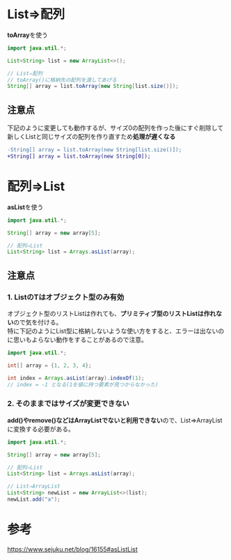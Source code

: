 # List⇒配列
**toArray**を使う
```java
import java.util.*;

List<String> list = new ArrayList<>();

// List⇒配列
// toArray()に格納先の配列を渡してあげる
String[] array = list.toArray(new String[list.size()]);
```

## 注意点
下記のように変更しても動作するが、サイズ0の配列を作った後にすぐ削除して新しくListと同じサイズの配列を作り直すため**処理が遅くなる**
```diff
-String[] array = list.toArray(new String[list.size()]);
+String[] array = list.toArray(new String[0]);
```

# 配列⇒List
**asList**を使う
```java
import java.util.*;

String[] array = new array[5];

// 配列⇒List
List<String> list = Arrays.asList(array);
```

## 注意点
### 1. List<T>のTはオブジェクト型のみ有効
オブジェクト型のリストList<Intenger>は作れても、**プリミティブ型のリストList<int>は作れない**ので気を付ける。  
特に下記のようにList<T>型に格納しないような使い方をすると、エラーは出ないのに思いもよらない動作をすることがあるので注意。

```java
import java.util.*;

int[] array = {1, 2, 3, 4};

int index = Arrays.asList(array).indexOf(1);
// index = -1 となる(1を値に持つ要素が見つからなかった)
```
  
### 2. そのままではサイズが変更できない
**add()やremove()などはArrayListでないと利用できない**ので、List⇒ArrayListに変換する必要がある。
```java
import java.util.*;

String[] array = new array[5];

// 配列⇒List
List<String> list = Arrays.asList(array);

// List⇒ArrayList
List<String> newList = new ArrayList<>(list);
newList.add("a");
```

# 参考
https://www.sejuku.net/blog/16155#asListList

